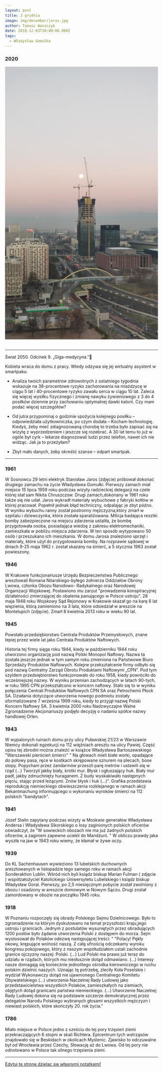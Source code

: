 ```yaml
---
layout: post
title: 3 grudnia
image: img/december/jaros.jpg
author: Tomasz Waszczyk
date: 2018-12-03T10:00:00.000Z
tags:
  - Władysław Gomułka
---
```


### 2020

<img src="./img/december/kato2020.jpg"><br><br>

---

Świat 2050.
Odcinek 9. „Giga-medycyna.”📱

Kobieta wraca do domu z pracy. Wtedy odzywa się jej wirtualny asystent w smartpaku:

- Analiza twoich parametrów zdrowotnych z ostatniego tygodnia wskazuje na 38-procentowe ryzyko zachorowania na miażdzycę w ciągu 5 lat i 40-procentowe ryzyko zawału serca w ciągu 10 lat. Zaleca się więcej wysiłku fizycznego i zmianę nawyku żywieniowego z 3 do 4 posiłków dziennie przy zachowaniu optymalnej dawki kalorii. Czy mam podać więcej szczegółów?

- Od jutra przypominaj o godzinie spożycia kolejnego posiłku – odpowiedziała użytkowniczka, po czym dodała – Kocham technologię. Kiedyś, żeby mieć zdiagnozowaną chorobę to trzeba było zapisać się na wizytę z wyprzedzeniem i jeszcze się rozebrać. A 30 lat temu to już w ogóle był cyrk – lekarze diagnozowali ludzi przez telefon, nawet ich nie widząc. Jak ja to przeżyłam?
- Zbyt mało danych, żeby określić szanse – odparł smartpak.

---

### 1961

W Sosnowcu 29 letni elektryk Stanisław Jaros (zdjęcie) próbował dokonać drugiego zamachu na życie Władysława Gomułki. Pierwszy zamach miał miejsce 15 lipca 1959 roku podczas wizyty radzieckiej delegacji na czele której stał sam Nikita Chruszczow. Drugi zamach,dokonany w 1961 roku także się nie udał. Jaros wykradł materiały wybuchowe z fabryki kotłów w której pracował. Popełnił jednak błąd techniczny, odpalając je zbyt późno. W wyniku wybuchu ranny został postronny mężczyzna,który zmarł w szpitalu i dziewczynka, która została sparaliżowana.
Milicja badająca resztki bomby zabezpieczone
na miejscu zdarzenia ustaliła, że bombę
przygotowała osoba, posiadająca wiedzę z
zakresu elektromechaniki, zamieszkała w
pobliżu miejsca zdarzenia. W ten sposób
wytypowano 50 osób i przeszukano ich
mieszkania. W domu Jarosa znaleziono sprzęt
i materiały, które użył do przygotowania
bomby. Na rozprawie sądowej w dniach 9-25
maja 1962 r. został skazany na śmierć, a 5
stycznia 1963 został powieszony.

### 1946

W Krakowie funkcjonariusze Urzędu Bezpieczeństwa Publicznego aresztowali Romana Nitarskiego-byłego żołnierza Oddziałów Obrony Lwowa, członka Obozu Narodowo- Radykalnego oraz Narodowej Organizacji Wojskowej. Postawiono mu zarzut "prowadzenia konspiracyjnej działalności zmierzającej do obalenia panującego w Polsce ustroju".
28 maja 1948 roku Wojskowy Sąd Rejonowy w Krakowie skazał go na karę 6 lat więzienia, którą zamieniono na 3 lata, które odsiedział w areszcie na Montelupich (zdjęcie).
Zmarł 8 kwietnia 2013 roku w wieku 90 lat.

### 1945

Powstało przedsiębiorstwo Centrala Produktów Przemysłowych, znane lepiej przez wiele lat jako Centrala Produktów Naftowych.

Historia tej firmy sięga roku 1944, kiedy w październiku 1944 roku utworzono organizację pod nazwą Polski Monopol Naftowy. Nazwa ta została jeszcze jednak w tym samym roku zmieniona na Państwowe Biuro Sprzedaży Produktów Naftowych. Kolejne przekształcenie firmy odbyło się pod nazwą Centralny Zarząd Obrotu Produktami Naftowymi „CPN”. Pod tym szyldem przedsiębiorstwo funkcjonowało do roku 1958, kiedy powróciło do wcześniejszej nazwy. W wyniku przemian zachodzących w latach 90-tych, w roku 1995 CPN przekształcono w koncern naftowy. Stało się to w wyniku połączenia Centrali Produktów Naftowych CPN SA oraz Petrochemii Płock SA. Działania dotyczące utworzenia nowego podmiotu zostały sformalizowane 7 września 1999 roku, kiedy to przyjął nazwę Polski Koncern Naftowy SA. 3 kwietnia 2000 roku Nadzwyczajne Walne Zgromadzenie Akcjonariuszy podjęło decyzję o nadaniu spółce nazwy handlowej Orlen.

### 1943

W wypalonych ruinach domu przy ulicy Puławskiej 21/23 w Warszawie Niemcy dokonali egzekucji na 112 więźniach aresztu na ulicy Pawiej.
Część opisu tej zbrodni można znaleźć w książce Władysława Bartoszewskiego "Warszawski pierścień śmierci"
" Na głowach mieli białe worki, opadające do połowy pasa, ręce w kostkach skrępowane sznurem na plecach, bose stopy. Popychani przez żandarmów przeszli parę metrów i ustawili się w rząd (...) Tworzyli jakby biały, krótki mur. Błysk i ogłuszający huk. Biały mur padł, jakby zdmuchnięty huraganem. Z budy wyskakiwało następnych pięciu, stając przed leżącymi. Znów błysk i huk (...)".
Grafika przedstawia reprodukcję niemieckiego obwieszczenia rozklejanego w ramach akcji Bekantmachung informującego o wykonaniu wyroków śmierci na 112 polskich "bandytach".

### 1941

Józef Stalin zapytany podczas wizyty w Moskwie generałów Władysława Andersa i Władysława Sikorskiego o losy zaginionych polskich oficerów oświadczył, że "W sowieckich obozach nie ma już żadnych polskich oficerów, a zaginieni zapewne uciekli do Mandżurii. "
W obliczu prawdy jaka wyszła na jaw w 1943 roku wiemy, że kłamał w żywe oczy.

### 1939

Do KL Sachenhausen wywieziono 13 lubelskich duchownych aresztowanych w listopadzie tego samego roku w ramach akcji Sonderaktion Lublin. Wśród nich byli ksiądz biskup Marian Fulman ( zdjęcie ) współzałożyciel Katolickiego Uniwersytetu Lubelskiego i ksiądz biskup Władysław Goral. Pierwszy, po 2,5 miesięcznym pobycie został zwolniony z obozu i osadzony w areszcie domowym w Nowym Sączu. Drugi został zamordowany w obozie na początku 1945 roku.

### 1918

W Poznaniu rozpoczęły się obrady Polskiego Sejmu Dzielnicowego. Było to zgromadzenie na którym dyskutowano na temat przyszłości kraju,jego ustroju i granicach. Jednym z postulatów wysuniętych przez obradujących 1200 posłów było żądanie utworzenia Polski z dostępem do morza. Sejm wystosował do Polaków odezwę następującej treści:
" "Polacy! Pękły okowy, krępujące wolność naszą.
Z całą ufnością odczekamy wyroku kongresu
pokojowego, który z naszym współudziałem
ustali zachodnie granice ojczyzny naszej: Polski.
(...) Lud Polski ma prawo już teraz do udziału
w rządach, których mu niesłusznie dotąd
odmawiano. (...) Interesy nasze domagają się
koniecznie jednolitego ośrodka kierowniczego
w ruchu polskim dzielnic naszych. Uznając tę
potrzebę, zleciły Koła Poselskie i wydział
Wykonawczy dotąd nie ujawnionego Centralnego Komitetu Obywatelskiego (...) utworzenie Naczelnej Rady Ludowej jako przedstawicielstwa wszystkich Polaków,
zamieszkałych na ziemiach, objętych dotąd
granicami państwa niemieckiego. (...)
Utworzenie Naczelnej Rady Ludowej dokona się na podstawie szczerze demokratycznej przez delegatów Narodu Polskiego wybranych głosami wszystkich mężczyzn i niewiast polskich, które skończyły 20. rok życia."

### 1786

Miało miejsce w Polsce jedno z sześciu do tej pory trzęsień ziemi przekraczających 6 stopni w skali Richtera. Epicentrum tych wstrząsów znajdowało się w Beskidach w okolicach Myślenic. Zjawisko to odczuwalne był od Wrocławia przez Czechy, Słowację aż do Lwowa. Od tej pory nie odnotowano w Polsce tak silnego trzęsienia ziemi.

---

<a href="https://github.com/TomaszWaszczyk/historia.waszczyk.com/edit/master/src/content/december-3.md" target="_blank">Edytuj tę stronę dzieląc się własnymi notatkami!</a>
